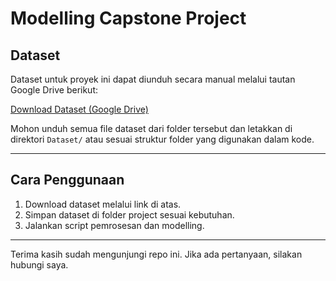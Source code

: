 # Modelling Capstone Project

## Dataset

Dataset untuk proyek ini dapat diunduh secara manual melalui tautan Google Drive berikut:

[Download Dataset (Google Drive)](https://drive.google.com/drive/folders/1O8MYehztw2lFpL20QKl3vFTSlGnhPC-M?usp=sharing)

Mohon unduh semua file dataset dari folder tersebut dan letakkan di direktori `Dataset/` atau sesuai struktur folder yang digunakan dalam kode.

---

## Cara Penggunaan

1. Download dataset melalui link di atas.
2. Simpan dataset di folder project sesuai kebutuhan.
3. Jalankan script pemrosesan dan modelling.

---

Terima kasih sudah mengunjungi repo ini. Jika ada pertanyaan, silakan hubungi saya.
